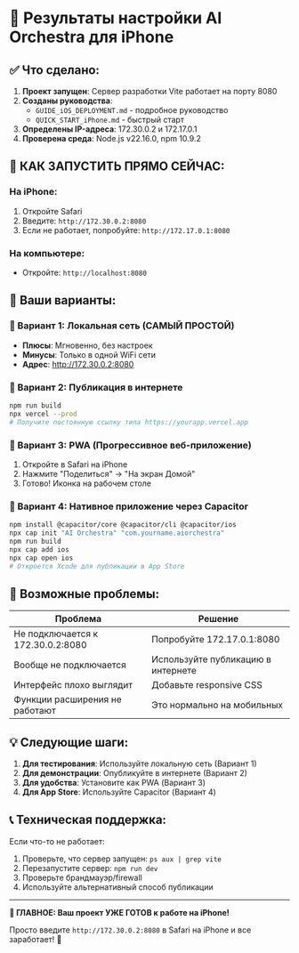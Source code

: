 # 📱 Результаты настройки AI Orchestra для iPhone

## ✅ Что сделано:

1. **Проект запущен**: Сервер разработки Vite работает на порту 8080
2. **Созданы руководства**: 
   - `GUIDE_iOS_DEPLOYMENT.md` - подробное руководство
   - `QUICK_START_iPhone.md` - быстрый старт
3. **Определены IP-адреса**: 172.30.0.2 и 172.17.0.1
4. **Проверена среда**: Node.js v22.16.0, npm 10.9.2

## 🚀 КАК ЗАПУСТИТЬ ПРЯМО СЕЙЧАС:

### На iPhone:
1. Откройте Safari
2. Введите: `http://172.30.0.2:8080`
3. Если не работает, попробуйте: `http://172.17.0.1:8080`

### На компьютере:
- Откройте: `http://localhost:8080`

## 📱 Ваши варианты:

### 🥇 Вариант 1: Локальная сеть (САМЫЙ ПРОСТОЙ)
- **Плюсы**: Мгновенно, без настроек
- **Минусы**: Только в одной WiFi сети
- **Адрес**: http://172.30.0.2:8080

### 🥈 Вариант 2: Публикация в интернете
```bash
npm run build
npx vercel --prod
# Получите постоянную ссылку типа https://yourapp.vercel.app
```

### 🥉 Вариант 3: PWA (Прогрессивное веб-приложение)
1. Откройте в Safari на iPhone
2. Нажмите "Поделиться" → "На экран Домой"
3. Готово! Иконка на рабочем столе

### 🏅 Вариант 4: Нативное приложение через Capacitor
```bash
npm install @capacitor/core @capacitor/cli @capacitor/ios
npx cap init "AI Orchestra" "com.yourname.aiorchestra"
npm run build
npx cap add ios
npx cap open ios
# Откроется Xcode для публикации в App Store
```

## 🐛 Возможные проблемы:

| Проблема | Решение |
|----------|---------|
| Не подключается к 172.30.0.2:8080 | Попробуйте 172.17.0.1:8080 |
| Вообще не подключается | Используйте публикацию в интернете |
| Интерфейс плохо выглядит | Добавьте responsive CSS |
| Функции расширения не работают | Это нормально на мобильных |

## 💡 Следующие шаги:

1. **Для тестирования**: Используйте локальную сеть (Вариант 1)
2. **Для демонстрации**: Опубликуйте в интернете (Вариант 2)  
3. **Для удобства**: Установите как PWA (Вариант 3)
4. **Для App Store**: Используйте Capacitor (Вариант 4)

## 📞 Техническая поддержка:

Если что-то не работает:
1. Проверьте, что сервер запущен: `ps aux | grep vite`
2. Перезапустите сервер: `npm run dev`
3. Проверьте брандмауэр/firewall
4. Используйте альтернативный способ публикации

---

**🎯 ГЛАВНОЕ: Ваш проект УЖЕ ГОТОВ к работе на iPhone!**

Просто введите `http://172.30.0.2:8080` в Safari на iPhone и все заработает! 🚀